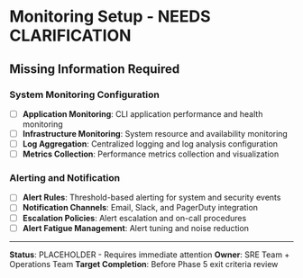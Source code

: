 # Monitoring Setup - NEEDS CLARIFICATION

<!-- NEEDS CLARIFICATION: System and security monitoring configuration -->
<!-- CONTEXT: Phase 5 exit criteria requires monitoring and alerting configured and tested -->
<!-- PRIORITY: High - Required for production visibility and incident detection -->

## Missing Information Required

### System Monitoring Configuration
- [ ] **Application Monitoring**: CLI application performance and health monitoring
- [ ] **Infrastructure Monitoring**: System resource and availability monitoring
- [ ] **Log Aggregation**: Centralized logging and log analysis configuration
- [ ] **Metrics Collection**: Performance metrics collection and visualization

### Alerting and Notification
- [ ] **Alert Rules**: Threshold-based alerting for system and security events
- [ ] **Notification Channels**: Email, Slack, and PagerDuty integration
- [ ] **Escalation Policies**: Alert escalation and on-call procedures
- [ ] **Alert Fatigue Management**: Alert tuning and noise reduction

---

**Status**: PLACEHOLDER - Requires immediate attention
**Owner**: SRE Team + Operations Team
**Target Completion**: Before Phase 5 exit criteria review